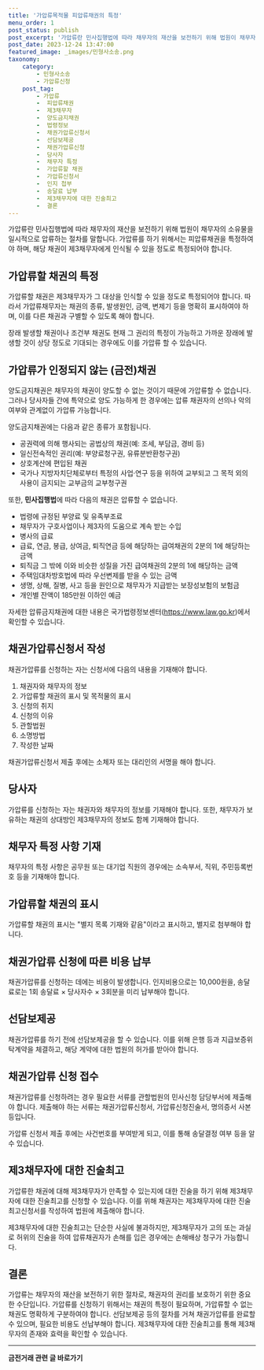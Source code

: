 ```yaml
---
title: '가압류목적물 피압류채권의 특정'
menu_order: 1
post_status: publish
post_excerpt: '가압류란 민사집행법에 따라 채무자의 재산을 보전하기 위해 법원이 채무자의 소유물을 일시적으로 압류하는 절차를 말합니다. 가압류를 하기 위해서는 피압류채권을 특정하여야 하며, 해당 채권이 제3채무자에게 인식될 수 있을 정도로 특정되어야 합니다.'
post_date: 2023-12-24 13:47:00
featured_image: _images/민형사소송.png
taxonomy:
    category:
        - 민형사소송
        - 가압류신청
    post_tag:
        - 가압류
        -  피압류채권
        -  제3채무자
        -  양도금지채권
        -  법령정보
        -  채권가압류신청서
        -  선담보제공
        -  채권가압류신청
        -  당사자
        -  채무자 특정
        -  가압류할 채권
        -  가압류신청서
        -  인지 첩부
        -  송달료 납부
        -  제3채무자에 대한 진술최고
        -  결론
---
```



가압류란 민사집행법에 따라 채무자의 재산을 보전하기 위해 법원이 채무자의 소유물을 일시적으로 압류하는 절차를 말합니다. 가압류를 하기 위해서는 피압류채권을 특정하여야 하며, 해당 채권이 제3채무자에게 인식될 수 있을 정도로 특정되어야 합니다.

## 가압류할 채권의 특정

가압류할 채권은 제3채무자가 그 대상을 인식할 수 있을 정도로 특정되어야 합니다. 따라서 가압류채무자는 채권의 종류, 발생원인, 금액, 변제기 등을 명확히 표시하여야 하며, 이를 다른 채권과 구별할 수 있도록 해야 합니다.

장래 발생할 채권이나 조건부 채권도 현재 그 권리의 특정이 가능하고 가까운 장래에 발생할 것이 상당 정도로 기대되는 경우에도 이를 가압류 할 수 있습니다.

## 가압류가 인정되지 않는 (금전)채권

양도금지채권은 채무자의 채권이 양도할 수 없는 것이기 때문에 가압류할 수 없습니다. 그러나 당사자들 간에 특약으로 양도 가능하게 한 경우에는 압류 채권자의 선의나 악의 여부와 관계없이 가압류 가능합니다.

양도금지채권에는 다음과 같은 종류가 포함됩니다.
- 공권력에 의해 행사되는 공법상의 채권(예: 조세, 부담금, 경비 등)
- 일신전속적인 권리(예: 부양료청구권, 유류분반환청구권)
- 상호계산에 편입된 채권
- 국가나 지방자치단체로부터 특정의 사업·연구 등을 위하여 교부되고 그 목적 외의 사용이 금지되는 교부금의 교부청구권

또한, **민사집행법**에 따라 다음의 채권은 압류할 수 없습니다.
- 법령에 규정된 부양료 및 유족부조료
- 채무자가 구호사업이나 제3자의 도움으로 계속 받는 수입
- 병사의 급료
- 급료, 연금, 봉급, 상여금, 퇴직연금 등에 해당하는 급여채권의 2분의 1에 해당하는 금액
- 퇴직금 그 밖에 이와 비슷한 성질을 가진 급여채권의 2분의 1에 해당하는 금액
- 주택임대차방호법에 따라 우선변제를 받을 수 있는 금액
- 생명, 상해, 질병, 사고 등을 원인으로 채무자가 지급받는 보장성보험의 보험금
- 개인별 잔액이 185만원 이하인 예금

자세한 압류금지채권에 대한 내용은 국가법령정보센터(https://www.law.go.kr)에서 확인할 수 있습니다.

## 채권가압류신청서 작성

채권가압류를 신청하는 자는 신청서에 다음의 내용을 기재해야 합니다.
1. 채권자와 채무자의 정보
2. 가압류할 채권의 표시 및 목적물의 표시
3. 신청의 취지
4. 신청의 이유
5. 관할법원
6. 소명방법
7. 작성한 날짜

채권가압류신청서 제출 후에는 소체자 또는 대리인의 서명을 해야 합니다.

## 당사자

가압류를 신청하는 자는 채권자와 채무자의 정보를 기재해야 합니다. 또한, 채무자가 보유하는 채권의 상대방인 제3채무자의 정보도 함께 기재해야 합니다.

## 채무자 특정 사항 기재

채무자의 특정 사항은 공무원 또는 대기업 직원의 경우에는 소속부서, 직위, 주민등록번호 등을 기재해야 합니다.

## 가압류할 채권의 표시

가압류할 채권의 표시는 "별지 목록 기재와 같음"이라고 표시하고, 별지로 첨부해야 합니다.

## 채권가압류 신청에 따른 비용 납부

채권가압류를 신청하는 데에는 비용이 발생합니다. 인지비용으로는 10,000원을, 송달료로는 1회 송달료 × 당사자수 × 3회분을 미리 납부해야 합니다.

## 선담보제공

채권가압류를 하기 전에 선담보제공을 할 수 있습니다. 이를 위해 은행 등과 지급보증위탁계약을 체결하고, 해당 계약에 대한 법원의 허가를 받아야 합니다.

## 채권가압류 신청 접수

채권가압류를 신청하려는 경우 필요한 서류를 관할법원의 민사신청 담당부서에 제출해야 합니다. 제출해야 하는 서류는 채권가압류신청서, 가압류신청진술서, 명의증서 사본 등입니다.

가압류 신청서 제출 후에는 사건번호를 부여받게 되고, 이를 통해 송달결정 여부 등을 알 수 있습니다.

## 제3채무자에 대한 진술최고

가압류한 채권에 대해 제3채무자가 만족할 수 있는지에 대한 진술을 하기 위해 제3채무자에 대한 진술최고를 신청할 수 있습니다. 이를 위해 채권자는 제3채무자에 대한 진술최고신청서를 작성하여 법원에 제출해야 합니다.

제3채무자에 대한 진술최고는 단순한 사실에 불과하지만, 제3채무자가 고의 또는 과실로 허위의 진술을 하여 압류채권자가 손해를 입은 경우에는 손해배상 청구가 가능합니다.

## 결론

가압류는 채무자의 재산을 보전하기 위한 절차로, 채권자의 권리를 보호하기 위한 중요한 수단입니다. 가압류를 신청하기 위해서는 채권의 특정이 필요하며, 가압류할 수 없는 채권도 명확하게 구분하여야 합니다. 선담보제공 등의 절차를 거쳐 채권가압류를 완료할 수 있으며, 필요한 비용도 선납부해야 합니다. 제3채무자에 대한 진술최고를 통해 제3채무자의 존재와 효력을 확인할 수 있습니다.
<!-- wp:separator -->
<hr class="wp-block-separator has-alpha-channel-opacity"/>
<!-- /wp:separator -->

<!-- wp:group {"backgroundColor":"base","layout":{"type":"constrained"}} -->
<div class="wp-block-group has-base-background-color has-background"><!-- wp:paragraph {"align":"center","fontSize":"medium"} -->
<p class="has-text-align-center has-large-font-size"><strong>금전거래 관련 글 바로가기</strong></p>
<!-- /wp:paragraph -->


<!-- wp:latest-posts
{"categories":[{"id":13538,"count":19,"description":"","link":"https://uknowlaw.com/category/%ea%b8%88%ec%a0%84%ea%b1%b0%eb%9e%98/","name":"금전거래","slug":"금전거래","taxonomy":"category","parent":0,"meta":[],"_links":{"self":[{"href":"https://uknowlaw.com/wp-json/wp/v2/categories/13538"}],"collection":[{"href":"https://uknowlaw.com/wp-json/wp/v2/categories"}],"about":[{"href":"https://uknowlaw.com/wp-json/wp/v2/taxonomies/category"}],"wp:post_type":[{"href":"https://uknowlaw.com/wp-json/wp/v2/posts?categories=13538"}],"curies":[{"name":"wp","href":"https://api.w.org/{rel}","templated":true}]}}],"postsToShow":100,"excerptLength":28,"postLayout":"grid","columns":2,"featuredImageAlign":"left","featuredImageSizeSlug":"large","fontSize":"small"} /--></div>
<!-- /wp:group -->